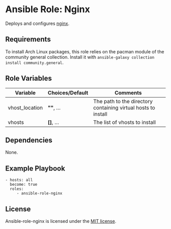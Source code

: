 # Ansible Role: Nginx

Deploys and configures [nginx](https://www.nginx.com/).

## Requirements

To install Arch Linux packages, this role relies on the pacman module of the community general collection. Install it with `ansible-galaxy collection install community.general`.

## Role Variables

| Variable       | Choices/**Default** | Comments                                                      |
| -------------- | ------------------- | ------------------------------------------------------------- |
| vhost_location | **""**, …           | The path to the directory containing virtual hosts to install |
| vhosts         | **[]**, …           | The list of vhosts to install                                 |

## Dependencies

None.

## Example Playbook

    - hosts: all
      become: true
      roles:
         - ansible-role-nginx

## License

Ansible-role-nginx is licensed under the [MIT license](https://github.com/zaszi/ansible-role-nginx/blob/master/LICENSE.md).

